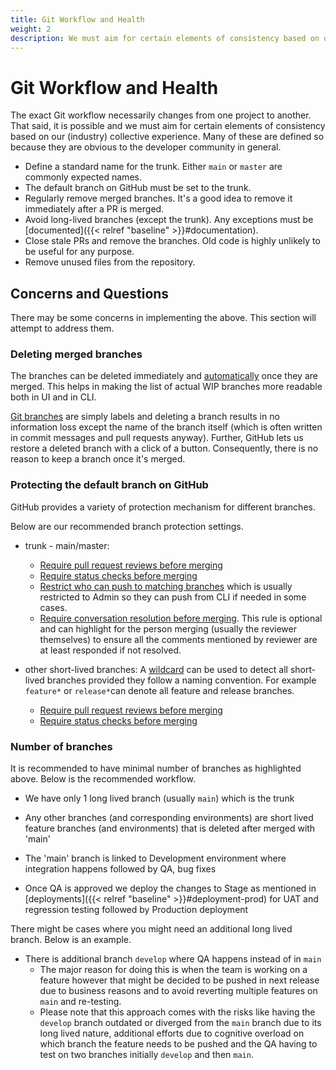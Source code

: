 ```yaml
---
title: Git Workflow and Health
weight: 2
description: We must aim for certain elements of consistency based on our (industry) collective experience. Many of these are defined so because they are obvious to the developer community in general.
---
```


# Git Workflow and Health

The exact Git workflow necessarily changes from one project to another. That said, it is possible and we must aim for certain elements of consistency based on our (industry) collective experience. Many of these are defined so because they are obvious to the developer community in general.

* Define a standard name for the trunk. Either `main` or `master` are commonly expected names.
* The default branch on GitHub must be set to the trunk.
* Regularly remove merged branches. It's a good idea to remove it immediately after a PR is merged.
* Avoid long-lived branches (except the trunk). Any exceptions must be [documented]({{< relref "baseline" >}}#documentation).
* Close stale PRs and remove the branches. Old code is highly unlikely to be useful for any purpose.
* Remove unused files from the repository.

## Concerns and Questions

There may be some concerns in implementing the above. This section will attempt to address them.

### Deleting merged branches

The branches can be deleted immediately and [automatically](https://docs.github.com/en/repositories/configuring-branches-and-merges-in-your-repository/configuring-pull-request-merges/managing-the-automatic-deletion-of-branches) once they are merged. This helps in making the list of actual WIP branches more readable both in UI and in CLI.

[Git branches](https://git-scm.com/book/en/v2/Git-Branching-Branches-in-a-Nutshell) are simply labels and deleting a branch results in no information loss except the name of the branch itself (which is often written in commit messages and pull requests anyway). Further, GitHub lets us restore a deleted branch with a click of a button. Consequently, there is no reason to keep a branch once it's merged.

### Protecting the default branch on GitHub

GitHub provides a variety of protection mechanism for different branches.

Below are our recommended branch protection settings.

* trunk - main/master:
  * [Require pull request reviews before merging](https://docs.github.com/en/repositories/configuring-branches-and-merges-in-your-repository/managing-protected-branches/about-protected-branches#require-pull-request-reviews-before-merging)
  * [Require status checks before merging](https://docs.github.com/en/repositories/configuring-branches-and-merges-in-your-repository/managing-protected-branches/about-protected-branches#require-status-checks-before-merging)
  * [Restrict who can push to matching branches](https://docs.github.com/en/repositories/configuring-branches-and-merges-in-your-repository/managing-protected-branches/about-protected-branches#restrict-who-can-push-to-matching-branches) which is usually restricted to Admin so they can push from CLI if needed in some cases.
  * [Require conversation resolution before merging](https://docs.github.com/en/repositories/configuring-branches-and-merges-in-your-repository/managing-protected-branches/about-protected-branches#require-conversation-resolution-before-merging). This rule is optional and can highlight for the person merging (usually the reviewer themselves) to ensure all the comments mentioned by reviewer are at least responded if not resolved.

* other short-lived branches: A [wildcard](https://docs.github.com/en/repositories/configuring-branches-and-merges-in-your-repository/managing-protected-branches/managing-a-branch-protection-rule#about-branch-protection-rules) can be used to detect all short-lived branches provided they follow a naming convention. For example `feature*` or `release*`can denote all feature and release branches.
  * [Require pull request reviews before merging](https://docs.github.com/en/repositories/configuring-branches-and-merges-in-your-repository/managing-protected-branches/about-protected-branches#require-pull-request-reviews-before-merging)
  * [Require status checks before merging](https://docs.github.com/en/repositories/configuring-branches-and-merges-in-your-repository/managing-protected-branches/about-protected-branches#require-status-checks-before-merging)

### Number of branches

It is recommended to have minimal number of branches as highlighted above. Below is the recommended workflow.

* We have only 1 long lived branch (usually `main`) which is the trunk

* Any other branches (and corresponding environments) are short lived feature branches (and environments) that is deleted after merged with 'main'

* The 'main' branch is linked to Development environment where integration happens followed by QA, bug fixes

* Once QA is approved we deploy the changes to Stage as mentioned in [deployments]({{< relref "baseline" >}}#deployment-prod) for UAT and regression testing followed by Production deployment

There might be cases where you might need an additional long lived branch. Below is an example.

* There is additional branch `develop` where QA happens instead of in `main`
  * The major reason for doing this is when the team is working on a feature however that might be decided to be pushed in next release due to business reasons and to avoid reverting multiple features on `main` and re-testing.
  * Please note that this approach comes with the risks like having the `develop` branch outdated or diverged from the `main` branch due to its long lived nature, additional efforts due to cognitive overload on which branch the feature needs to be pushed and the QA having to test on two branches initially `develop` and then `main`.
